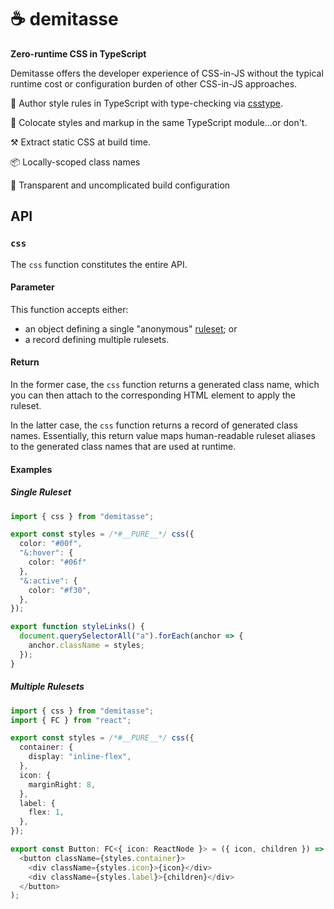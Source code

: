 # ☕ demitasse
**Zero-runtime CSS in TypeScript**

Demitasse offers the developer experience of CSS-in-JS without the typical
runtime cost or configuration burden of other CSS-in-JS approaches.

💅 Author style rules in TypeScript with type-checking via
   [csstype](https://github.com/frenic/csstype).

👬 Colocate styles and markup in the same TypeScript module…or don't.

⚒️  Extract static CSS at build time.

📦 Locally-scoped class names

🔎 Transparent and uncomplicated build configuration

## API

### `css`

The `css` function constitutes the entire API.

#### Parameter

This function accepts either:
* an object defining a single "anonymous"
  [ruleset](https://developer.mozilla.org/en-US/docs/Web/CSS/Syntax#css_rulesets);
  or
* a record defining multiple rulesets.

#### Return

In the former case, the `css` function returns a generated class name, which you
can then attach to the corresponding HTML element to apply the ruleset.

In the latter case, the `css` function returns a record of generated class
names. Essentially, this return value maps human-readable ruleset aliases to
the generated class names that are used at runtime.

#### Examples

##### Single Ruleset
```typescript
import { css } from "demitasse";

export const styles = /*#__PURE__*/ css({
  color: "#00f",
  "&:hover": {
    color: "#06f"
  },
  "&:active": {
    color: "#f30",
  },
});

export function styleLinks() {
  document.querySelectorAll("a").forEach(anchor => {
    anchor.className = styles;
  });
}
```

##### Multiple Rulesets
```typescript
import { css } from "demitasse";
import { FC } from "react";

export const styles = /*#__PURE__*/ css({
  container: {
    display: "inline-flex",
  },
  icon: {
    marginRight: 8,
  },
  label: {
    flex: 1,
  },
});

export const Button: FC<{ icon: ReactNode }> = ({ icon, children }) => (
  <button className={styles.container}>
    <div className={styles.icon}>{icon}</div>
    <div className={styles.label}>{children}</div>
  </button>
);
```
